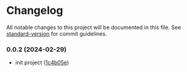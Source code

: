 # Changelog

All notable changes to this project will be documented in this file. See [standard-version](https://github.com/conventional-changelog/standard-version) for commit guidelines.

### 0.0.2 (2024-02-29)


* init project ([1c4b05e](https://github.com/mokkapps/changelog-generator-demo/commits/1c4b05ed50c6e75c35657356ff60e85c1b566a08))
